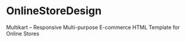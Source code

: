 # OnlineStoreDesign
Multikart – Responsive Multi-purpose E-commerce HTML Template for Online Stores
